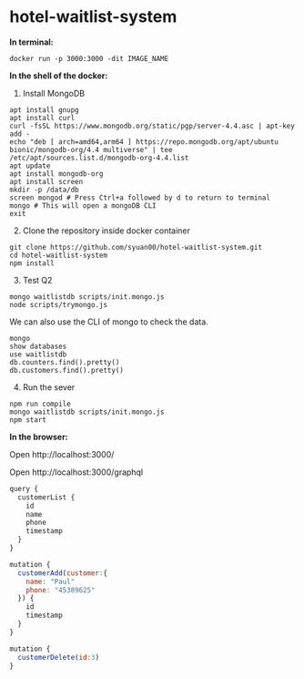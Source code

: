 # hotel-waitlist-system

**In terminal:**

```shell
docker run -p 3000:3000 -dit IMAGE_NAME
```

**In the shell of the docker:**

1. Install MongoDB

```shell
apt install gnupg
apt install curl
curl -fsSL https://www.mongodb.org/static/pgp/server-4.4.asc | apt-key add -
echo "deb [ arch=amd64,arm64 ] https://repo.mongodb.org/apt/ubuntu bionic/mongodb-org/4.4 multiverse" | tee /etc/apt/sources.list.d/mongodb-org-4.4.list 
apt update
apt install mongodb-org
apt install screen
mkdir -p /data/db
screen mongod # Press Ctrl+a followed by d to return to terminal
mongo # This will open a mongoDB CLI
exit
```

2. Clone the repository inside docker container

```shell
git clone https://github.com/syuan00/hotel-waitlist-system.git
cd hotel-waitlist-system
npm install
```

3. Test Q2

```shell
mongo waitlistdb scripts/init.mongo.js
node scripts/trymongo.js
```

We can also use the CLI of mongo to check the data.

```
mongo
show databases
use waitlistdb
db.counters.find().pretty()
db.customers.find().pretty()
```

4. Run the sever

```shell
npm run compile
mongo waitlistdb scripts/init.mongo.js
npm start
```

**In the browser:**

Open http://localhost:3000/

Open http://localhost:3000/graphql

```javascript
query {
  customerList {
    id
    name
    phone
    timestamp
  }
}

mutation {
  customerAdd(customer:{
    name: "Paul"
    phone: "45389625"
  }) {
    id
    timestamp
  }
}

mutation {
  customerDelete(id:3)
}
```

